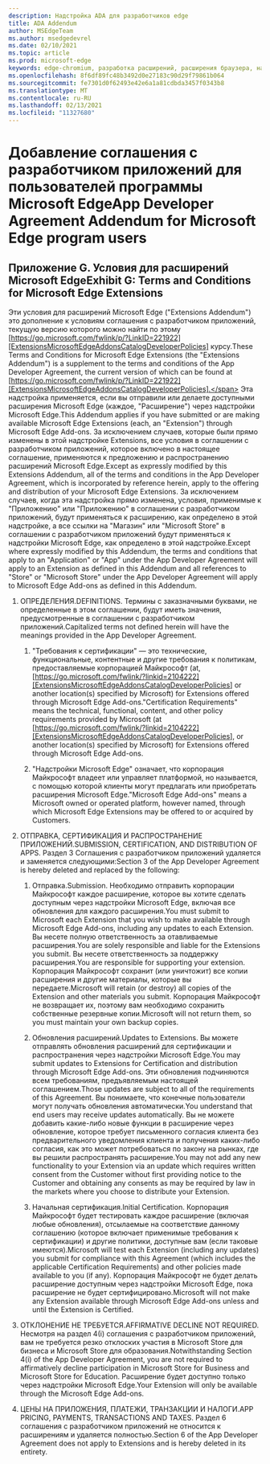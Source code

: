 ```yaml
---
description: Надстройка ADA для разработчиков edge
title: ADA Addendum
author: MSEdgeTeam
ms.author: msedgedevrel
ms.date: 02/10/2021
ms.topic: article
ms.prod: microsoft-edge
keywords: edge-chromium, разработка расширений, расширения браузера, надстройки, Центр партнеров, разработчик
ms.openlocfilehash: 8f6df89fc48b3492d0e27183c90d29f79861b064
ms.sourcegitcommit: fe7301d0f62493e42e6a1a81cdbda3457f0343b8
ms.translationtype: MT
ms.contentlocale: ru-RU
ms.lasthandoff: 02/13/2021
ms.locfileid: "11327680"
---
```

# <span data-ttu-id="5fa30-104">Добавление соглашения с разработчиком приложений для пользователей программы Microsoft Edge</span><span class="sxs-lookup"><span data-stu-id="5fa30-104">App Developer Agreement Addendum for Microsoft Edge program users</span></span>  

## <span data-ttu-id="5fa30-105">Приложение G. Условия для расширений Microsoft Edge</span><span class="sxs-lookup"><span data-stu-id="5fa30-105">Exhibit G: Terms and Conditions for Microsoft Edge Extensions</span></span>  

<span data-ttu-id="5fa30-106">Эти условия для расширений Microsoft Edge \("Extensions Addendum"\) это дополнение к условиям соглашения с разработчиком приложений, текущую версию которого можно найти по этому [https://go.microsoft.com/fwlink/p/?LinkID=221922][ExtensionsMicrosoftEdgeAddonsCatalogDeveloperPolicies] курсу.</span><span class="sxs-lookup"><span data-stu-id="5fa30-106">These Terms and Conditions for Microsoft Edge Extensions \(the "Extensions Addendum"\) is a supplement to the terms and conditions of the App Developer Agreement, the current version of which can be found at [https://go.microsoft.com/fwlink/p/?LinkID=221922][ExtensionsMicrosoftEdgeAddonsCatalogDeveloperPolicies].</span></span>  <span data-ttu-id="5fa30-107">Эта надстройка применяется, если вы отправили или делаете доступными расширения Microsoft Edge \(каждое, "Расширение"\) через надстройки Microsoft Edge.</span><span class="sxs-lookup"><span data-stu-id="5fa30-107">This Addendum applies if you have submitted or are making available Microsoft Edge Extensions \(each, an "Extension"\) through Microsoft Edge Add-ons.</span></span>  <span data-ttu-id="5fa30-108">За исключением случаев, которые были прямо изменены в этой надстройке Extensions, все условия в соглашении с разработчиком приложений, которое включено в настоящее соглашение, применяются к предложению и распространению расширений Microsoft Edge.</span><span class="sxs-lookup"><span data-stu-id="5fa30-108">Except as expressly modified by this Extensions Addendum, all of the terms and conditions in the App Developer Agreement, which is incorporated by reference herein, apply to the offering and distribution of your Microsoft Edge Extensions.</span></span>  <span data-ttu-id="5fa30-109">За исключением случаев, когда эта надстройка прямо изменена, условия, применимые к "Приложению" или "Приложению" в соглашении с разработчиком приложений, будут применяться к расширению, как определено в этой надстройке, а все ссылки на "Магазин" или "Microsoft Store" в соглашении с разработчиком приложений будут применяться к надстройки Microsoft Edge, как определено в этой надстройке.</span><span class="sxs-lookup"><span data-stu-id="5fa30-109">Except where expressly modified by this Addendum, the terms and conditions that apply to an "Application" or "App" under the App Developer Agreement will apply to an Extension as defined in this Addendum and all references to "Store" or "Microsoft Store" under the App Developer Agreement will apply to Microsoft Edge Add-ons as defined in this Addendum.</span></span>  

1.  <span data-ttu-id="5fa30-110">ОПРЕДЕЛЕНИЯ.</span><span class="sxs-lookup"><span data-stu-id="5fa30-110">DEFINITIONS.</span></span>  <span data-ttu-id="5fa30-111">Термины с заказначными буквами, не определенные в этом соглашении, будут иметь значения, предусмотренные в соглашении с разработчиком приложений.</span><span class="sxs-lookup"><span data-stu-id="5fa30-111">Capitalized terms not defined herein will have the meanings provided in the App Developer Agreement.</span></span>  

    1.  <span data-ttu-id="5fa30-112">"Требования к сертификации" — это технические, функциональные, контентные и другие требования к политикам, предоставляемые корпорацией Майкрософт \(at, [https://go.microsoft.com/fwlink/?linkid=2104222][ExtensionsMicrosoftEdgeAddonsCatalogDeveloperPolicies] or another location\(s\) specified by Microsoft\) for Extensions offered through Microsoft Edge Add-ons.</span><span class="sxs-lookup"><span data-stu-id="5fa30-112">"Certification Requirements" means the technical, functional, content, and other policy requirements provided by Microsoft \(at [https://go.microsoft.com/fwlink/?linkid=2104222][ExtensionsMicrosoftEdgeAddonsCatalogDeveloperPolicies], or another location\(s\) specified by Microsoft\) for Extensions offered through Microsoft Edge Add-ons.</span></span>  

    1.  <span data-ttu-id="5fa30-113">"Надстройки Microsoft Edge" означает, что корпорация Майкрософт владеет или управляет платформой, но называется, с помощью которой клиенты могут предлагать или приобретать расширения Microsoft Edge.</span><span class="sxs-lookup"><span data-stu-id="5fa30-113">"Microsoft Edge Add-ons" means a Microsoft owned or operated platform, however named, through which Microsoft Edge Extensions may be offered to or acquired by Customers.</span></span>

1.  <span data-ttu-id="5fa30-114">ОТПРАВКА, СЕРТИФИКАЦИЯ И РАСПРОСТРАНЕНИЕ ПРИЛОЖЕНИЙ.</span><span class="sxs-lookup"><span data-stu-id="5fa30-114">SUBMISSION, CERTIFICATION, AND DISTRIBUTION OF APPS.</span></span>  <span data-ttu-id="5fa30-115">Раздел 3 Соглашения с разработчиком приложений удаляется и заменяется следующими:</span><span class="sxs-lookup"><span data-stu-id="5fa30-115">Section 3 of the App Developer Agreement is hereby deleted and replaced by the following:</span></span>  

    1.  <span data-ttu-id="5fa30-116">Отправка.</span><span class="sxs-lookup"><span data-stu-id="5fa30-116">Submission.</span></span>  <span data-ttu-id="5fa30-117">Необходимо отправить корпорации Майкрософт каждое расширение, которое вы хотите сделать доступным через надстройки Microsoft Edge, включая все обновления для каждого расширения.</span><span class="sxs-lookup"><span data-stu-id="5fa30-117">You must submit to Microsoft each Extension that you wish to make available through Microsoft Edge Add-ons, including any updates to each Extension.</span></span>  <span data-ttu-id="5fa30-118">Вы несете полную ответственность за отавливаемые расширения.</span><span class="sxs-lookup"><span data-stu-id="5fa30-118">You are solely responsible and liable for the Extensions you submit.</span></span>  <span data-ttu-id="5fa30-119">Вы несете ответственность за поддержку расширения.</span><span class="sxs-lookup"><span data-stu-id="5fa30-119">You are responsible for supporting your extension.</span></span>  <span data-ttu-id="5fa30-120">Корпорация Майкрософт сохранит \(или уничтожит\) все копии расширения и другие материалы, которые вы передаете.</span><span class="sxs-lookup"><span data-stu-id="5fa30-120">Microsoft will retain \(or destroy\) all copies of the Extension and other materials you submit.</span></span>  <span data-ttu-id="5fa30-121">Корпорация Майкрософт не возвращает их, поэтому вам необходимо сохранить собственные резервные копии.</span><span class="sxs-lookup"><span data-stu-id="5fa30-121">Microsoft will not return them, so you must maintain your own backup copies.</span></span>  

    1.  <span data-ttu-id="5fa30-122">Обновления расширений.</span><span class="sxs-lookup"><span data-stu-id="5fa30-122">Updates to Extensions.</span></span>  <span data-ttu-id="5fa30-123">Вы можете отправлять обновления расширений для сертификации и распространения через надстройки Microsoft Edge.</span><span class="sxs-lookup"><span data-stu-id="5fa30-123">You may submit updates to Extensions for Certification and distribution through Microsoft Edge Add-ons.</span></span>  <span data-ttu-id="5fa30-124">Эти обновления подчиняются всем требованиям, предъявляемым настоящей соглашением.</span><span class="sxs-lookup"><span data-stu-id="5fa30-124">Those updates are subject to all of the requirements of this Agreement.</span></span>  <span data-ttu-id="5fa30-125">Вы понимаете, что конечные пользователи могут получать обновления автоматически.</span><span class="sxs-lookup"><span data-stu-id="5fa30-125">You understand that end users may receive updates automatically.</span></span>  <span data-ttu-id="5fa30-126">Вы не можете добавить какие-либо новые функции в расширение через обновление, которое требует письменного согласия клиента без предварительного уведомления клиента и получения каких-либо согласия, как это может потребоваться по закону на рынках, где вы решили распространять расширение.</span><span class="sxs-lookup"><span data-stu-id="5fa30-126">You may not add any new functionality to your Extension via an update which requires written consent from the Customer without first providing notice to the Customer and obtaining any consents as may be required by law in the markets where you choose to distribute your Extension.</span></span>  

    1.  <span data-ttu-id="5fa30-127">Начальная сертификация.</span><span class="sxs-lookup"><span data-stu-id="5fa30-127">Initial Certification.</span></span>  <span data-ttu-id="5fa30-128">Корпорация Майкрософт будет тестировать каждое расширение \(включая любые обновления\), отсылаемые на соответствие данному соглашению \(которое включает применимые требования к сертификации\) и другие политики, доступные вам (если таковые имеются).</span><span class="sxs-lookup"><span data-stu-id="5fa30-128">Microsoft will test each Extension \(including any updates\) you submit for compliance with this Agreement \(which includes the applicable Certification Requirements\) and other policies made available to you \(if any\).</span></span>  <span data-ttu-id="5fa30-129">Корпорация Майкрософт не будет делать расширение доступным через надстройки Microsoft Edge, пока расширение не будет сертифицировано.</span><span class="sxs-lookup"><span data-stu-id="5fa30-129">Microsoft will not make any Extension available through Microsoft Edge Add-ons unless and until the Extension is Certified.</span></span>  

1.  <span data-ttu-id="5fa30-130">ОТКЛОНЕНИЕ НЕ ТРЕБУЕТСЯ.</span><span class="sxs-lookup"><span data-stu-id="5fa30-130">AFFIRMATIVE DECLINE NOT REQUIRED.</span></span>  <span data-ttu-id="5fa30-131">Несмотря на раздел 4\(i\) соглашения с разработчиком приложений, вам не требуется резко отклоских участия в Microsoft Store для бизнеса и Microsoft Store для образования.</span><span class="sxs-lookup"><span data-stu-id="5fa30-131">Notwithstanding Section 4\(i\) of the App Developer Agreement, you are not required to affirmatively decline participation in Microsoft Store for Business and Microsoft Store for Education.</span></span>  <span data-ttu-id="5fa30-132">Расширение будет доступно только через надстройки Microsoft Edge.</span><span class="sxs-lookup"><span data-stu-id="5fa30-132">Your Extension will only be available through the Microsoft Edge Add-ons.</span></span>  

1.  <span data-ttu-id="5fa30-133">ЦЕНЫ НА ПРИЛОЖЕНИЯ, ПЛАТЕЖИ, ТРАНЗАКЦИИ И НАЛОГИ.</span><span class="sxs-lookup"><span data-stu-id="5fa30-133">APP PRICING, PAYMENTS, TRANSACTIONS AND TAXES.</span></span>  <span data-ttu-id="5fa30-134">Раздел 6 соглашения с разработчиком приложений не относится к расширениям и удаляется полностью.</span><span class="sxs-lookup"><span data-stu-id="5fa30-134">Section 6 of the App Developer Agreement does not apply to Extensions and is hereby deleted in its entirety.</span></span>  

<!-- links -->  

[ExtensionsMicrosoftEdgeAddonsCatalogDeveloperPolicies]: ./developer-policies.md "Политики разработчика каталога надстройок Microsoft Edge | Документы Майкрософт"  
